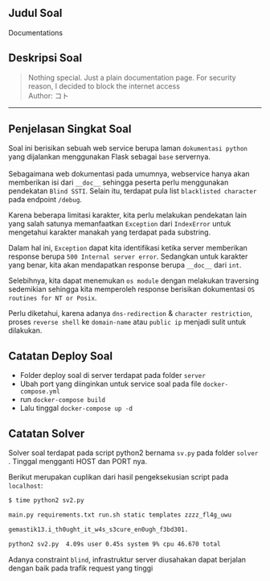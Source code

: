 ## Judul Soal
Documentations

## Deskripsi Soal
> Nothing special. Just a plain documentation page. For security reason, I decided to block the internet access <br>Author: コト

---

## Penjelasan Singkat Soal
Soal ini berisikan sebuah web service berupa laman `dokumentasi python` yang dijalankan menggunakan Flask sebagai `base` servernya. <br><br>
Sebagaimana web dokumentasi pada umumnya, webservice hanya akan memberikan isi dari `__doc__` sehingga peserta perlu menggunakan pendekatan `Blind SSTI`. Selain itu, terdapat pula list `blacklisted character` pada endpoint `/debug`.<br>

Karena beberapa limitasi karakter, kita perlu melakukan pendekatan lain yang salah satunya memanfaatkan `Exception` dari `IndexError` untuk mengetahui karakter manakah yang terdapat pada substring.<br>

Dalam hal ini, `Exception` dapat kita identifikasi ketika server memberikan response berupa `500 Internal server error`. Sedangkan untuk karakter yang benar, kita akan mendapatkan response berupa `__doc__` dari `int`.

Selebihnya, kita dapat menemukan `os module` dengan melakukan traversing sedemikian sehingga kita memperoleh response berisikan dokumentasi `OS routines for NT or Posix`.

Perlu diketahui, karena adanya `dns-redirection` & `character restriction`, proses `reverse shell` ke `domain-name` atau `public ip` menjadi sulit untuk dilakukan.

## Catatan Deploy Soal
- Folder deploy soal di server terdapat pada folder `server`
- Ubah port yang diinginkan untuk service soal pada file `docker-compose.yml`
- run `docker-compose build`
- Lalu tinggal `docker-compose up -d`

## Catatan Solver
Solver soal terdapat pada script python2 bernama `sv.py` pada folder `solver` . Tinggal mengganti HOST dan PORT nya.<br>

Berikut merupakan cuplikan dari hasil pengeksekusian script pada `localhost`:

```bash
$ time python2 sv2.py

main.py requirements.txt run.sh static templates zzzz_fl4g_uwu 

gemastik13.i_th0ught_it_w4s_s3cure_en0ugh_f3bd301.

python2 sv2.py  4.09s user 0.45s system 9% cpu 46.670 total

```

Adanya constraint `blind`, infrastruktur server diusahakan dapat berjalan dengan baik pada trafik request yang tinggi
